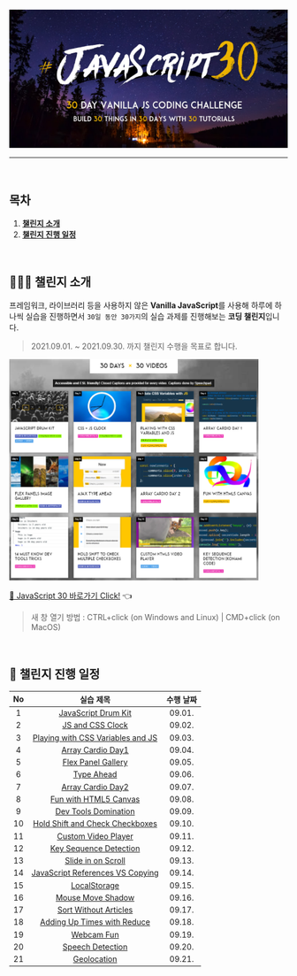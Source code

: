 <div align="center">    
  <br />
  <img src="./readme_assets/js30_logo.jpg" alt="JavaScript 30" height="250px" />
  <hr />
  <br />
</div>

## 목차

1. [**챌린지 소개**](#1)
2. [**챌린지 진행 일정**](#2)

<br />

<div id="1"></div>

## 💁🏻‍♂ 챌린지 소개

프레임워크, 라이브러리 등을 사용하지 않은 **Vanilla JavaScript**를 사용해 하루에 하나씩 실습을 진행하면서 `30일 동안 30가지`의 실습 과제를 진행해보는 **코딩 챌린지**입니다.

> 2021.09.01. ~ 2021.09.30. 까지 챌린지 수행을 목표로 합니다.

<img src="./readme_assets/example-page.png" alt="30 DAYS x 30 VIDEOS" height="400px" />

[🔗 JavaScript 30 바로가기 Click!](https://javascript30.com/) 👈

> 새 창 열기 방법 : CTRL+click (on Windows and Linux) | CMD+click (on MacOS)

<br />

<div id="2"></div>

## 📅 챌린지 진행 일정

| No  |                                                                실습 제목                                                                 | 수행 날짜 |
| :-: | :--------------------------------------------------------------------------------------------------------------------------------------: | :-------: |
|  1  |              [JavaScript Drum Kit](https://github.com/JeongHwan-dev/javascript30-course/tree/master/01-JavaScript-Drum-Kit)              |  09.01.   |
|  2  |                 [JS and CSS Clock](https://github.com/JeongHwan-dev/javascript30-course/tree/master/02-JS-and-CSS-Clock)                 |  09.02.   |
|  3  |          [Playing with CSS Variables and JS](https://github.com/JeongHwan-dev/javascript30-course/tree/master/03-CSS-Variables)          |  09.03.   |
|  4  |                [Array Cardio Day1](https://github.com/JeongHwan-dev/javascript30-course/tree/master/04-Array-Cardio-Day1)                |  09.04.   |
|  5  |               [Flex Panel Gallery](https://github.com/JeongHwan-dev/javascript30-course/tree/master/05-Flex-Panel-Gallery)               |  09.05.   |
|  6  |                       [Type Ahead](https://github.com/JeongHwan-dev/javascript30-course/tree/master/06-Type-Ahead)                       |  09.06.   |
|  7  |                [Array Cardio Day2](https://github.com/JeongHwan-dev/javascript30-course/tree/master/07-Array-Cardio-Day2)                |  09.07.   |
|  8  |            [Fun with HTML5 Canvas](https://github.com/JeongHwan-dev/javascript30-course/tree/master/08-Fun-with-HTML5-Canvas)            |  09.08.   |
|  9  |             [Dev Tools Domination](https://github.com/JeongHwan-dev/javascript30-course/tree/master/09-Dev-Tools-Domination)             |  09.09.   |
| 10  |  [Hold Shift and Check Checkboxes](https://github.com/JeongHwan-dev/javascript30-course/tree/master/10-Hold-Shift-and-Check-Checkboxes)  |  09.10.   |
| 11  |              [Custom Video Player](https://github.com/JeongHwan-dev/javascript30-course/tree/master/11-Custom-Video-Player)              |  09.11.   |
| 12  |           [Key Sequence Detection](https://github.com/JeongHwan-dev/javascript30-course/tree/master/12-Key-Sequence-Detection)           |  09.12.   |
| 13  |               [Slide in on Scroll](https://github.com/JeongHwan-dev/javascript30-course/tree/master/13-Slide-in-on-Scroll)               |  09.13.   |
| 14  | [JavaScript References VS Copying](https://github.com/JeongHwan-dev/javascript30-course/tree/master/14-JavaScript-References-VS-Copying) |  09.14.   |
| 15  |                     [LocalStorage](https://github.com/JeongHwan-dev/javascript30-course/tree/master/15-LocalStorage)                     |  09.15.   |
| 16  |                [Mouse Move Shadow](https://github.com/JeongHwan-dev/javascript30-course/tree/master/16-Mouse-Move-Shadow)                |  09.16.   |
| 17  |            [Sort Without Articles](https://github.com/JeongHwan-dev/javascript30-course/tree/master/17-Sort-Without-Articles)            |  09.17.   |
| 18  |      [Adding Up Times with Reduce](https://github.com/JeongHwan-dev/javascript30-course/tree/master/18-Adding-Up-Times-with-Reduce)      |  09.18.   |
| 19  |                       [Webcam Fun](https://github.com/JeongHwan-dev/javascript30-course/tree/master/19-Webcam-Fun)                       |  09.19.   |
| 20  |                 [Speech Detection](https://github.com/JeongHwan-dev/javascript30-course/tree/master/20-Speech-Detection)                 |  09.20.   |
| 21  |                      [Geolocation](https://github.com/JeongHwan-dev/javascript30-course/tree/master/21-Geolocation)                      |  09.21.   |
